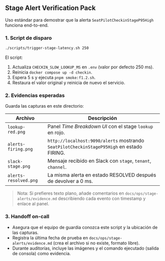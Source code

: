## Stage Alert Verification Pack

Uso estándar para demostrar que la alerta `SeatPilotCheckinStageP95High` funciona end-to-end.

### 1. Script de disparo

```bash
./scripts/trigger-stage-latency.sh 250
```

El script:

1. Actualiza `CHECKIN_SLOW_LOOKUP_MS` en `.env` (valor por defecto 250 ms).
2. Reinicia `docker compose up -d checkin`.
3. Espera 5 s y ejecuta `pnpm smoke:f1.2.sh`.
4. Restaura el valor original y reinicia de nuevo el servicio.

### 2. Evidencias esperadas

Guarda las capturas en este directorio:

| Archivo | Descripción |
| ------- | ----------- |
| `lookup-red.png` | Panel *Time Breakdown UI* con el stage `lookup` en rojo. |
| `alerts-firing.png` | `http://localhost:9090/alerts` mostrando `SeatPilotCheckinStageP95High` en estado FIRING. |
| `slack-stage.png` | Mensaje recibido en Slack con `stage`, `tenant`, `channel`. |
| `alerts-resolved.png` | La misma alerta en estado RESOLVED después de devolver a 0 ms. |

> Nota: Si prefieres texto plano, añade comentarios en `docs/ops/stage-alerts/evidence.md` describiendo cada evento con timestamp y enlace al panel.

### 3. Handoff on-call

- Asegura que el equipo de guardia conozca este script y la ubicación de las capturas.
- Registra la última fecha de prueba en `docs/ops/stage-alerts/evidence.md` (crea el archivo si no existe, formato libre).
- Durante auditorías, incluye las imágenes y el comando ejecutado (salida de consola) como evidencia.

